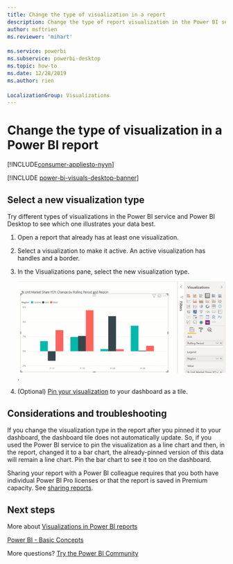 ```yaml
---
title: Change the type of visualization in a report
description: Change the type of report visualization in the Power BI service and Power BI Desktop
author: msftrien
ms.reviewer: 'mihart'

ms.service: powerbi
ms.subservice: powerbi-desktop
ms.topic: how-to
ms.date: 12/28/2019
ms.author: rien

LocalizationGroup: Visualizations
---
```

# Change the type of visualization in a Power BI report

[!INCLUDE[consumer-appliesto-nyyn](../includes/consumer-appliesto-nyyn.md)]    

[!INCLUDE [power-bi-visuals-desktop-banner](../includes/power-bi-visuals-desktop-banner.md)]

## Select a new visualization type

Try different types of visualizations in the Power BI service and Power BI Desktop to see which one illustrates your data best. 

1. Open a report that already has at least one visualization.   
2. Select a visualization to make it active. An active visualization has handles and a border.    
3. In the Visualizations pane, select the new visualization type. 
   
   ![video showing changing column chart to line chart](media/power-bi-report-change-visualization-type/change-viz/change-viz.gif).
4. (Optional) [Pin your visualization](../create-reports/service-dashboard-pin-tile-from-report.md) to your dashboard as a tile. 

## Considerations and troubleshooting
If you change the visualization type in the report after you pinned it to your dashboard, the dashboard tile does not automatically update. So, if you used the Power BI service to pin the visualization as a line chart and then, in the report, changed it to a bar chart, the already-pinned version of this data will remain a line chart. Pin the bar chart to see it too on the dashboard.

Sharing your report with a Power BI colleague requires that you both have individual Power BI Pro licenses or that the report is saved in Premium capacity. See [sharing reports](../collaborate-share/service-share-reports.md).

## Next steps
More about [Visualizations in Power BI reports](power-bi-report-visualizations.md)

[Power BI - Basic Concepts](../consumer/end-user-basic-concepts.md)

More questions? [Try the Power BI Community](https://community.powerbi.com/)


